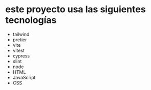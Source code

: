 # este proyecto usa las siguientes tecnologías
- tailwind
- pretier
- vite
- vitest
- cypress
- slint
- node
- HTML
- JavaScript
- CSS